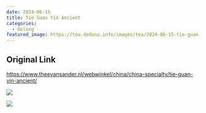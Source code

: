```yaml
---
date: 2024-06-15
title: Tie Guan Yin Ancient
categories:
  - Oolong
featured_image: https://tea.dedunu.info/images/tea/2024-06-15-tie-guan-yin-ancient-1.jpeg
---
```


## Original Link

<https://www.theevansander.nl/webwinkel/china/china-specialty/tie-guan-yin-ancient/>

![](https://tea.dedunu.info/images/tea/2024-06-15-tie-guan-yin-ancient-2.jpeg)

![](https://tea.dedunu.info/images/tea/2024-06-15-tie-guan-yin-ancient-3.jpeg)
